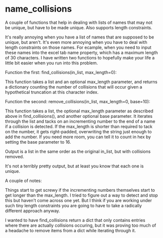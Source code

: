 # name_collisions
A couple of functions that help in dealing with lists of names that may not be unique, but have to be made unique.  Also supports length constraints.

It's really annoying when you have a list of names that are supposed to be unique, but aren't.  It's even more annoying when you have to deal with length constraints on those names.  For ecample, when you need to input these names into the excel tab name property, which has a maximum length of 30 characters.  I have written two functions to hopefully make your life a little bit easier when you run into this problem.

Function the first: find_collisions(in_list, max_length=0):

This function takes a list and an optional max_length parameter, and returns a dictionary counting the number of collisions that will occur given a hypothetical truncation at this character index.

Function the second: remove_collisions(in_list, max_length=0, base=10):

This function takes a list, the optional max_length parameter as described above in find_collisions(), and another optional base parameter.  It iterates through the list and tacks on an incrementing number to the end of a name if a collision is detected.  If the max_length is shorter than required to tack on the number, it gets right-padded, overwriting the string just enough to add the number.  If you need more room, you can tell it to count in hex by setting the base parameter to 16.

Output is a list in the same order as the original in_list, but with collisions removed.

It's not a terribly pretty output, but at least you know that each one is unique.

A couple of notes:

Things start to get screwy if the incrementing numbers themselves start to get longer than the max_length.  I tried to figure out a way to detect and stop this but haven't come across one yet.  But I think if you are working under such tiny length constraints you are going to have to take a radically different approach anyway.

I wanted to have find_collisions return a dict that only contains entries where there are actually collisions occuring, but it was proving too much of a headache to remove items from a dict while iterating through it.

